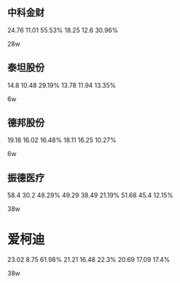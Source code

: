 ## 中科金财  
24.76  11.01  55.53%
18.25  12.6   30.96%

28w

## 泰坦股份
14.8   10.48  29.19%
13.78  11.94  13.35%

6w

## 德邦股份
19.18  16.02  16.48%
18.11  16.25  10.27%

6w
## 振德医疗
58.4   30.2   48.29%
49.29  38.49  21.19%
51.68  45.4   12.15%

38w

# 爱柯迪  
23.02  8.75   61.98%
21.21  16.48  22.3%
20.69  17.09  17.4%

38w
